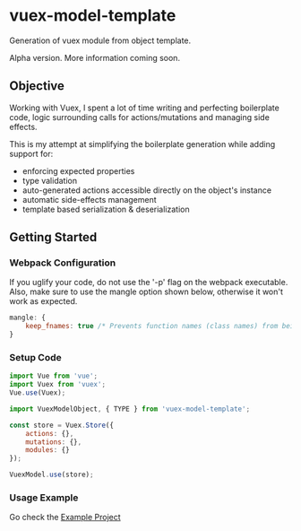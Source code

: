 # vuex-model-template
Generation of vuex module from object template.

Alpha version. More information coming soon.

## Objective
Working with Vuex, I spent a lot of time writing and perfecting boilerplate code, logic surrounding calls for actions/mutations and managing side effects.

This is my attempt at simplifying the boilerplate generation while adding support for:
* enforcing expected properties
* type validation
* auto-generated actions accessible directly on the object's instance
* automatic side-effects management
* template based serialization & deserialization

## Getting Started
### Webpack Configuration
If you uglify your code, do not use the '-p' flag on the webpack executable. Also, make sure to use the mangle option shown below, otherwise it won't work as expected.

```javascript
mangle: {
    keep_fnames: true /* Prevents function names (class names) from being compressed */
}
```

### Setup Code
```javascript
import Vue from 'vue';
import Vuex from 'vuex';
Vue.use(Vuex);

import VuexModelObject, { TYPE } from 'vuex-model-template';

const store = Vuex.Store({
    actions: {},
    mutations: {},
    modules: {}
});

VuexModel.use(store);
```

### Usage Example
Go check the [Example Project](example)